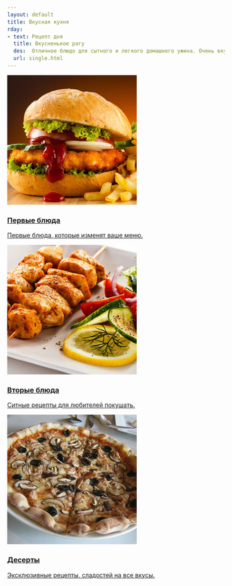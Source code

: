 ```yaml
---
layout: default
title: Вкусная кухня
rday:
- text: Рецепт дня
  title: Вкусненькое рагу
  des:  Отличное блюдо для сытного и легкого домашнего ужина. Очень вкусное рагу. В древнем Львове готовят блюдо с таким интересным названием  Годзя. По факту  это овощное рагу с мясом, основные составляющие которого картофель, капуста, лук, морковь, фасоль, соленные огурцы - без хотя бы одного из этих ингридиентов Годзя не получится. Все остальные дополнительные ингридиенты могут варьироваться как угодно мясо, грибы, сельдерей, красная капуста, томаты, перец и т.д. 
  url: single.html
---
```

<div class="header-grids">
						<div class="col-md-4 header-grid-info">
							<a href="first_meal.html">
								<div class="header-grid gray">
									<div class="header-grid-img gray-grid">
										<img src="images/2.jpg" alt="">
										<h3>Первые блюда</h3>
										<p>Первые блюда, которые изменят ваше меню.
										</p>
									</div>
								</div>
							</a>
						</div>
						<div class="col-md-4 header-grid-info">
							<a href="second_meal.html">
								<div class="header-grid">
									<div class="header-grid-img">
										<img src="images/3.jpg" alt="">
										<h3>Вторые блюда</h3>
										<p>Ситные рецепты для любителей покушать.
										</p>
									</div>
								</div>
							</a>
						</div>
						<div class="col-md-4 header-grid-info">
							<a href="deserts.html">
								<div class="header-grid blue">
									<div class="header-grid-img blue-grid">
										<img src="images/1.jpg" alt="">
										<h3>Десерты</h3>
										<p>Эксклюзивные рецепты, сладостей на все вкусы.
										</p>
									</div>
								</div>
							</a>
						</div>
						<div class="clearfix"> </div>
</div>
